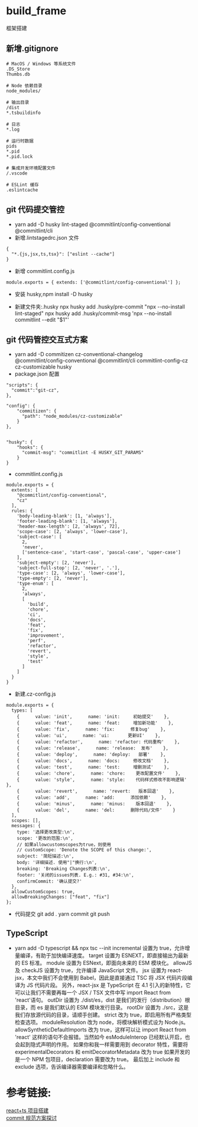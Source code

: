 # build_frame

框架搭建

## 新增.gitignore

```
# MacOS / Windows 等系统文件
.DS_Store
Thumbs.db

# Node 依赖目录
node_modules/

# 输出目录
/dist
*.tsbuildinfo

# 日志
*.log

# 运行时数据
pids
*.pid
*.pid.lock

# 集成开发环境配置文件
/.vscode

# ESLint 缓存
.eslintcache
```

## git 代码提交管控

- yarn add -D husky lint-staged @commitlint/config-conventional @commitlint/cli
- 新增.lintstagedrc.json 文件

```
{
  "*.{js,jsx,ts,tsx}": ["eslint --cache"]
}
```

- 新增 commitlint.config.js

```
module.exports = { extends: ['@commitlint/config-conventional'] };
```

- 安装 husky,npm install -D husky

- 新建文件夹:.husky
  npx husky add .husky/pre-commit "npx --no-install lint-staged"
  npx husky add .husky/commit-msg 'npx --no-install commitlint --edit "$1"'

## git 代码管控交互式方案

- yarn add -D commitizen cz-conventional-changelog @commitlint/config-conventional @commitlint/cli commitlint-config-cz cz-customizable husky
- package.json 配置

```
"scripts": {
  "commit":"git-cz",
},

"config": {
    "commitizen": {
      "path": "node_modules/cz-customizable"
    }
},


"husky": {
    "hooks": {
      "commit-msg": "commitlint -E HUSKY_GIT_PARAMS"
    }
}
```

- commitlint.config.js

```
module.exports = {
  extents: [
    "@commitlint/config-conventional",
    "cz"
  ],
  rules: {
    'body-leading-blank': [1, 'always'],
    'footer-leading-blank': [1, 'always'],
    'header-max-length': [2, 'always', 72],
    'scope-case': [2, 'always', 'lower-case'],
    'subject-case': [
      2,
      'never',
      ['sentence-case', 'start-case', 'pascal-case', 'upper-case']
    ],
    'subject-empty': [2, 'never'],
    'subject-full-stop': [2, 'never', '.'],
    'type-case': [2, 'always', 'lower-case'],
    'type-empty': [2, 'never'],
    'type-enum': [
      2,
      'always',
      [
        'build',
        'chore',
        'ci',
        'docs',
        'feat',
        'fix',
        'improvement',
        'perf',
        'refactor',
        'revert',
        'style',
        'test'
      ]
    ]
  }
}
```

- 新建.cz-config.js

```
module.exports = {
  types: [
    {      value: 'init',      name: 'init:     初始提交'    },
    {      value: 'feat',      name: 'feat:     增加新功能'    },
    {      value: 'fix',      name: 'fix:      修复bug'    },
    {      value: 'ui',      name: 'ui:       更新UI'    },
    {      value: 'refactor',      name: 'refactor: 代码重构'    },
    {      value: 'release',      name: 'release:  发布'    },
    {      value: 'deploy',      name: 'deploy:   部署'    },
    {      value: 'docs',      name: 'docs:     修改文档'    },
    {      value: 'test',      name: 'test:     增删测试'    },
    {      value: 'chore',      name: 'chore:    更改配置文件'    },
    {      value: 'style',      name: 'style:    代码样式修改不影响逻辑'    },
    {      value: 'revert',      name: 'revert:   版本回退'    },
    {      value: 'add',      name: 'add:      添加依赖'    },
    {      value: 'minus',      name: 'minus:    版本回退'    },
    {      value: 'del',      name: 'del:      删除代码/文件'    }
  ],
  scopes: [],
  messages: {
    type: '选择更改类型:\n',
    scope: '更改的范围:\n',
    // 如果allowcustomscopes为true，则使用
    // customScope: 'Denote the SCOPE of this change:',
    subject: '简短描述:\n',
    body: '详细描述. 使用"|"换行:\n',
    breaking: 'Breaking Changes列表:\n',
    footer: '关闭的issues列表. E.g.: #31, #34:\n',
    confirmCommit: '确认提交?'
  },
  allowCustomScopes: true,
  allowBreakingChanges: ["feat", "fix"]
};
```

- 代码提交
  git add .
  yarn commit
  git push

## TypeScript

- yarn add -D typescript && npx tsc --init
  incremental 设置为 true，允许增量编译，有助于加快编译速度。
  target 设置为 ESNEXT，即直接输出为最新的 ES 标准。
  module 设置为 ESNext，即面向未来的 ESM 模块化。
  allowJS 及 checkJS 设置为 true，允许编译 JavaScript 文件。
  jsx 设置为 react-jsx，本文中我们不会使用到 Babel，因此是直接通过 TSC 将 JSX 代码片段编译为 JS 代码片段。 另外，react-jsx 是 TypeScript 在 4.1 引入的新特性，它可以让我们不需要再每一个 JSX / TSX 文件中写 import React from 'react'语句。
  outDir 设置为 ./dist/es，dist 是我们的发行（distribution）根目录，而 es 是我们默认的 ESM 模块发行目录。
  rootDir 设置为 ./src，这是我们存放源代码的目录，请顺手创建。
  strict 改为 true，即启用所有严格类型检查选项。
  moduleResolution 改为 node，将模块解析模式设为 Node.js。
  allowSyntheticDefaultImports 改为 true，这样可以让 import React from 'react' 这样的语句不会报错。当然如今 esModuleInterop 已经默认开启，也会起到隐式声明的作用。
  如果你和我一样需要用到 decorator 特性，需要将 experimentalDecorators 和 emitDecoratorMetadata 改为 true
  如果开发的是一个 NPM 包项目，declaration 需要改为 true。
  最后加上 include 和 exclude 选项，告诉编译器需要编译和忽略什么。



# 参考链接:

[react+ts 项目搭建](https://zhuanlan.zhihu.com/p/403970666)  
[commit 规范方案探讨](https://www.cnblogs.com/dahe1989/p/13803548.html)
